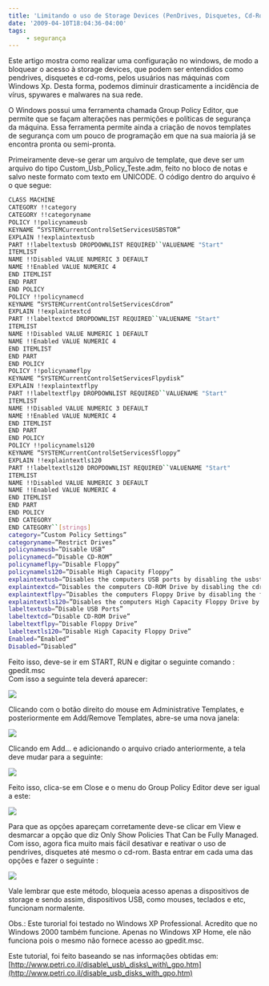 ```yaml
---
title: 'Limitando o uso de Storage Devices (PenDrives, Disquetes, Cd-Rom’s) no Windows'
date: '2009-04-10T18:04:36-04:00'
tags:
     - segurança
---
```


Este artigo mostra como realizar uma configuração no windows, de modo a bloquear o acesso à storage devices, que podem ser entendidos como pendrives, disquetes e cd-roms, pelos usuários nas máquinas com Windows Xp. Desta forma, podemos diminuir drasticamente a incidência de vírus, spywares e malwares na sua rede.

O Windows possui uma ferramenta chamada Group Policy Editor, que permite que se façam alterações nas permições e políticas de segurança da máquina. Essa ferramenta permite ainda a criação de novos templates de segurança com um pouco de programação em que na sua maioria já se encontra pronta ou semi-pronta.

Primeiramente deve-se gerar um arquivo de template, que deve ser um arquivo do tipo Custom_Usb_Policy_Teste.adm, feito no bloco de notas e salvo neste formato com texto em UNICODE. O código dentro do arquivo é o que segue:

```bash
CLASS MACHINE
CATEGORY !!category
CATEGORY !!categoryname
POLICY !!policynameusb
KEYNAME “SYSTEMCurrentControlSetServicesUSBSTOR”
EXPLAIN !!explaintextusb
PART !!labeltextusb DROPDOWNLIST REQUIRED``VALUENAME "Start"
ITEMLIST
NAME !!Disabled VALUE NUMERIC 3 DEFAULT
NAME !!Enabled VALUE NUMERIC 4
END ITEMLIST
END PART
END POLICY
POLICY !!policynamecd
KEYNAME “SYSTEMCurrentControlSetServicesCdrom”
EXPLAIN !!explaintextcd
PART !!labeltextcd DROPDOWNLIST REQUIRED``VALUENAME "Start"
ITEMLIST
NAME !!Disabled VALUE NUMERIC 1 DEFAULT
NAME !!Enabled VALUE NUMERIC 4
END ITEMLIST
END PART
END POLICY
POLICY !!policynameflpy
KEYNAME “SYSTEMCurrentControlSetServicesFlpydisk”
EXPLAIN !!explaintextflpy
PART !!labeltextflpy DROPDOWNLIST REQUIRED``VALUENAME "Start"
ITEMLIST
NAME !!Disabled VALUE NUMERIC 3 DEFAULT
NAME !!Enabled VALUE NUMERIC 4
END ITEMLIST
END PART
END POLICY
POLICY !!policynamels120
KEYNAME “SYSTEMCurrentControlSetServicesSfloppy”
EXPLAIN !!explaintextls120
PART !!labeltextls120 DROPDOWNLIST REQUIRED``VALUENAME "Start"
ITEMLIST
NAME !!Disabled VALUE NUMERIC 3 DEFAULT
NAME !!Enabled VALUE NUMERIC 4
END ITEMLIST
END PART
END POLICY
END CATEGORY
END CATEGORY``[strings]
category=”Custom Policy Settings”
categoryname=”Restrict Drives”
policynameusb=”Disable USB”
policynamecd=”Disable CD-ROM”
policynameflpy=”Disable Floppy”
policynamels120=”Disable High Capacity Floppy”
explaintextusb=”Disables the computers USB ports by disabling the usbstor.sys driver”
explaintextcd=”Disables the computers CD-ROM Drive by disabling the cdrom.sys driver”
explaintextflpy=”Disables the computers Floppy Drive by disabling the flpydisk.sys driver”
explaintextls120=”Disables the computers High Capacity Floppy Drive by disabling the sfloppy.sys driver”
labeltextusb=”Disable USB Ports”
labeltextcd=”Disable CD-ROM Drive”
labeltextflpy=”Disable Floppy Drive”
labeltextls120=”Disable High Capacity Floppy Drive”
Enabled=”Enabled”
Disabled=”Disabled”
```

Feito isso, deve-se ir em START, RUN e digitar o seguinte comando : gpedit.msc  
Com isso a seguinte tela deverá aparecer:

![](http://adminonline.files.wordpress.com/2007/06/gpoedit.jpg)

Clicando com o botão direito do mouse em Administrative Templates, e posteriormente em Add/Remove Templates, abre-se uma nova janela:

![](http://adminonline.files.wordpress.com/2007/06/gpoedit2.jpg)

Clicando em Add… e adicionando o arquivo criado anteriormente, a tela deve mudar para a seguinte:

![](http://adminonline.files.wordpress.com/2007/06/gpoedit3.jpg)

Feito isso, clica-se em Close e o menu do Group Policy Editor deve ser igual a este:

![](http://adminonline.files.wordpress.com/2007/06/gpoedit41.jpg)

Para que as opções apareçam corretamente deve-se clicar em View e desmarcar a opção que diz Only Show Policies That Can be Fully Managed. Com isso, agora fica muito mais fácil desativar e reativar o uso de pendrives, disquetes até mesmo o cd-rom. Basta entrar em cada uma das opções e fazer o seguinte :

![](http://adminonline.files.wordpress.com/2007/06/gpoedit5.jpg)

Vale lembrar que este método, bloqueia acesso apenas a dispositivos de storage e sendo assim, dispositivos USB, como mouses, teclados e etc, funcionam normalente.

Obs.: Este turorial foi testado no Windows XP Professional. Acredito que no Windows 2000 também funcione. Apenas no Windows XP Home, ele não funciona pois o mesmo não fornece acesso ao gpedit.msc.

Este tutorial, foi feito baseando se nas informações obtidas em: [http://www.petri.co.il/disable\_usb\_disks\_with\_gpo.htm](http://www.petri.co.il/disable_usb_disks_with_gpo.htm)

